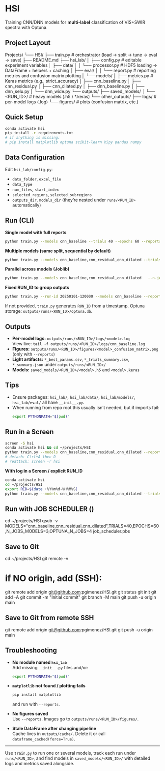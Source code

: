 # HSI

Training CNN/DNN models for **multi-label** classification of VIS+SWIR spectra with Optuna.

## Project Layout

Projects/
└── HSI/
├── train.py # orchestrator (load → split → tune → eval → save)
├── README.md
├── hsi_lab/
│ ├── config.py # editable experiment variables
│ ├── data/
│ │ └── processor.py # HDF5 loading → DataFrame + helpers + caching
│ ├── eval/
│ │ └── report.py # reporting metrics and confusion matrix plotting
│ └── models/
│ ├── metrics.py # Keras metrics (e.g., strict_accuracy)
│ ├── cnn_baseline.py
│ ├── cnn_residual.py
│ ├── cnn_dilated.py
│ ├── dnn_baseline.py
│ ├── dnn_selu.py
│ └── dnn_wide.py
└── outputs/
├── saved_models/
│ └── <RUN_ID>/ # heavy models (.h5 / *.keras)
└── other_outputs/
├── logs/ # per-model logs (.log)
└── figures/ # plots (confusion matrix, etc.)

## Quick Setup

```bash
conda activate hsi
pip install -r requirements.txt
# if anything is missing:
# pip install matplotlib optuna scikit-learn h5py pandas numpy
```

## Data Configuration

Edit `hsi_lab/config.py`:

- `data_folder`, `excel_file`
- `data_type`
- `num_files`, `start_index`
- `selected_regions`, `selected_subregions`
- `outputs_dir`, `models_dir` (they’re nested under `runs/<RUN_ID>` automatically)

## Run (CLI)

**Single model with full reports**
```bash
python train.py --models cnn_baseline --trials 40 --epochs 60 --reports
```

**Multiple models (same split, sequential by default)**
```bash
python train.py --models cnn_baseline,cnn_residual,cnn_dilated --trials 40 --epochs 60 --reports
```

**Parallel across models (Joblib)**
```bash
python train.py --models cnn_baseline,cnn_residual,cnn_dilated   --n-jobs-models 3 --trials 40 --epochs 60 --reports
```

**Fixed RUN_ID to group outputs**
```bash
python train.py --run-id 20250101-120000 --models cnn_baseline --reports
```
If not provided, `train.py` generates `RUN_ID` from a timestamp. Optuna storage: `outputs/runs/<RUN_ID>/optuna.db`.

## Outputs

- **Per-model logs:** `outputs/runs/<RUN_ID>/logs/<model>.log`  
  View live: `tail -f outputs/runs/<RUN_ID>/logs/cnn_baseline.log`
- **Figures:** `outputs/runs/<RUN_ID>/figures/<model>_confusion_matrix.png` (only with `--reports`)
- **Light artifacts:** `*_best_params.csv`, `*_trials_summary.csv`, `*_summary.json` under `outputs/runs/<RUN_ID>/`
- **Models:** `saved_models/<RUN_ID>/<model>.h5` and `<model>.keras`

## Tips

- Ensure packages: `hsi_lab/`, `hsi_lab/data/`, `hsi_lab/models/`, `hsi_lab/eval/` all have `__init__.py`.
- When running from repo root this usually isn’t needed, but if imports fail:
  ```bash
  export PYTHONPATH="$(pwd)"
  ```

## Run in a Screen

```bash
screen -S hsi
conda activate hsi && cd ~/projects/HSI
python train.py --models cnn_baseline,cnn_residual,cnn_dilated --reports
# detach: Ctrl+A then D
# reattach: screen -r hsi
```

**With log in a Screen / explicit RUN_ID**
```bash
conda activate hsi
cd ~/projects/HSI
export RID=$(date +%Y%m%d-%H%M%S)
python train.py --models cnn_baseline,cnn_residual,cnn_dilated --trials 40 --epochs 60 --reports --run-id "$RID"
```

## Run with JOB SCHEDULER ()
cd ~/projects/HSI
qsub -v MODELS="cnn_baseline,cnn_residual,cnn_dilated",TRIALS=40,EPOCHS=60,N_JOBS_MODELS=3,OPTUNA_N_JOBS=4 job_scheduler.pbs


## Save to Git
cd ~/projects/HSI
git remote -v 
# if NO origin, add (SSH):
git remote add origin git@github.com:pgimenez/HSI.git
git status
git init
git add -A
git commit -m "Initial commit"
git branch -M main
git push -u origin main

## Save to Git from remote SSH
git remote add origin git@github.com:pgimenez/HSI.git
git push -u origin main

## Troubleshooting

- **No module named `hsi_lab`**  
  Add missing `__init__.py` files and/or:
  ```bash
  export PYTHONPATH="$(pwd)"
  ```

- **`matplotlib` not found / plotting fails**  
  ```bash
  pip install matplotlib
  ```
  and run with `--reports`.

- **No figures saved**  
  Use `--reports`. Images go to `outputs/runs/<RUN_ID>/figures/`.

- **Stale DataFrame after changing pipeline**  
  Cache lives in `outputs/cache/`. Delete it or call `dataframe_cached(force=True)`.

---

Use `train.py` to run one or several models, track each run under `runs/<RUN_ID>`, and find models in `saved_models/<RUN_ID>/` with detailed logs and metrics saved alongside.
